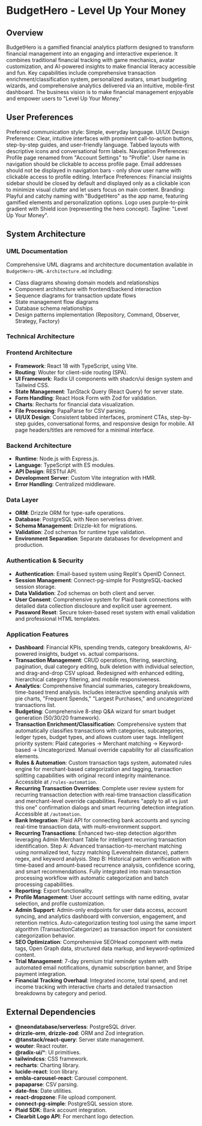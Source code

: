 # BudgetHero - Level Up Your Money

## Overview
BudgetHero is a gamified financial analytics platform designed to transform financial management into an engaging and interactive experience. It combines traditional financial tracking with game mechanics, avatar customization, and AI-powered insights to make financial literacy accessible and fun. Key capabilities include comprehensive transaction enrichment/classification system, personalized avatars, smart budgeting wizards, and comprehensive analytics delivered via an intuitive, mobile-first dashboard. The business vision is to make financial management enjoyable and empower users to "Level Up Your Money."

## User Preferences
Preferred communication style: Simple, everyday language.
UI/UX Design Preference: Clear, intuitive interfaces with prominent call-to-action buttons, step-by-step guides, and user-friendly language. Tabbed layouts with descriptive icons and conversational form labels.
Navigation Preferences: Profile page renamed from "Account Settings" to "Profile". User name in navigation should be clickable to access profile page. Email addresses should not be displayed in navigation bars - only show user name with clickable access to profile editing.
Interface Preferences: Financial insights sidebar should be closed by default and displayed only as a clickable icon to minimize visual clutter and let users focus on main content.
Branding: Playful and catchy naming with "BudgetHero" as the app name, featuring gamified elements and personalization options. Logo uses purple-to-pink gradient with Shield icon (representing the hero concept). Tagline: "Level Up Your Money".

## System Architecture

### UML Documentation
Comprehensive UML diagrams and architecture documentation available in `BudgetHero-UML-Architecture.md` including:
- Class diagrams showing domain models and relationships
- Component architecture with frontend/backend interaction
- Sequence diagrams for transaction update flows
- State management flow diagrams
- Database schema relationships
- Design patterns implementation (Repository, Command, Observer, Strategy, Factory)

### Technical Architecture

### Frontend Architecture
- **Framework**: React 18 with TypeScript, using Vite.
- **Routing**: Wouter for client-side routing (SPA).
- **UI Framework**: Radix UI components with shadcn/ui design system and Tailwind CSS.
- **State Management**: TanStack Query (React Query) for server state.
- **Form Handling**: React Hook Form with Zod for validation.
- **Charts**: Recharts for financial data visualization.
- **File Processing**: PapaParse for CSV parsing.
- **UI/UX Design**: Consistent tabbed interfaces, prominent CTAs, step-by-step guides, conversational forms, and responsive design for mobile. All page headers/titles are removed for a minimal interface.

### Backend Architecture
- **Runtime**: Node.js with Express.js.
- **Language**: TypeScript with ES modules.
- **API Design**: RESTful API.
- **Development Server**: Custom Vite integration with HMR.
- **Error Handling**: Centralized middleware.

### Data Layer
- **ORM**: Drizzle ORM for type-safe operations.
- **Database**: PostgreSQL with Neon serverless driver.
- **Schema Management**: Drizzle-kit for migrations.
- **Validation**: Zod schemas for runtime type validation.
- **Environment Separation**: Separate databases for development and production.

### Authentication & Security
- **Authentication**: Email-based system using Replit's OpenID Connect.
- **Session Management**: Connect-pg-simple for PostgreSQL-backed session storage.
- **Data Validation**: Zod schemas on both client and server.
- **User Consent**: Comprehensive system for Plaid bank connections with detailed data collection disclosure and explicit user agreement.
- **Password Reset**: Secure token-based reset system with email validation and professional HTML templates.

### Application Features
- **Dashboard**: Financial KPIs, spending trends, category breakdowns, AI-powered insights, budget vs. actual comparisons.
- **Transaction Management**: CRUD operations, filtering, searching, pagination, dual category editing, bulk deletion with individual selection, and drag-and-drop CSV upload. Redesigned with enhanced editing, hierarchical category filtering, and mobile responsiveness.
- **Analytics**: Comprehensive financial summaries, category breakdowns, time-based trend analysis. Includes interactive spending analysis with pie charts, "Frequent Spends," "Largest Purchases," and uncategorized transactions list.
- **Budgeting**: Comprehensive 8-step Q&A wizard for smart budget generation (50/30/20 framework).
- **Transaction Enrichment/Classification**: Comprehensive system that automatically classifies transactions with categories, subcategories, ledger types, budget types, and allows custom user tags. Intelligent priority system: Plaid categories → Merchant matching → Keyword-based → Uncategorized. Manual override capability for all classification elements.
- **Rules & Automation**: Custom transaction tags system, automated rules engine for merchant-based categorization and tagging, transaction splitting capabilities with original record integrity maintenance. Accessible at `/rules-automation`.
- **Recurring Transaction Overrides**: Complete user review system for recurring transaction detection with real-time transaction classification and merchant-level override capabilities. Features "apply to all vs just this one" confirmation dialogs and smart recurring detection integration. Accessible at `/automation`.
- **Bank Integration**: Plaid API for connecting bank accounts and syncing real-time transaction data, with multi-environment support.
- **Recurring Transactions**: Enhanced two-step detection algorithm leveraging Admin Merchant Table for intelligent recurring transaction identification. Step A: Advanced transaction-to-merchant matching using normalized text, fuzzy matching (Levenshtein distance), pattern regex, and keyword analysis. Step B: Historical pattern verification with time-based and amount-based recurrence analysis, confidence scoring, and smart recommendations. Fully integrated into main transaction processing workflow with automatic categorization and batch processing capabilities.
- **Reporting**: Export functionality.
- **Profile Management**: User account settings with name editing, avatar selection, and profile customization.
- **Admin Support**: Admin-only endpoints for user data access, account syncing, and analytics dashboard with conversion, engagement, and retention metrics. Auto-categorization testing tool using the same import algorithm (TransactionCategorizer) as transaction import for consistent categorization behavior.
- **SEO Optimization**: Comprehensive SEOHead component with meta tags, Open Graph data, structured data markup, and keyword-optimized content.
- **Trial Management**: 7-day premium trial reminder system with automated email notifications, dynamic subscription banner, and Stripe payment integration.
- **Financial Tracking Overhaul**: Integrated income, total spend, and net income tracking with interactive charts and detailed transaction breakdowns by category and period.

## External Dependencies

- **@neondatabase/serverless**: PostgreSQL driver.
- **drizzle-orm**, **drizzle-zod**: ORM and Zod integration.
- **@tanstack/react-query**: Server state management.
- **wouter**: React router.
- **@radix-ui/***: UI primitives.
- **tailwindcss**: CSS framework.
- **recharts**: Charting library.
- **lucide-react**: Icon library.
- **embla-carousel-react**: Carousel component.
- **papaparse**: CSV parsing.
- **date-fns**: Date utilities.
- **react-dropzone**: File upload component.
- **connect-pg-simple**: PostgreSQL session store.
- **Plaid SDK**: Bank account integration.
- **Clearbit Logo API**: For merchant logo detection.
